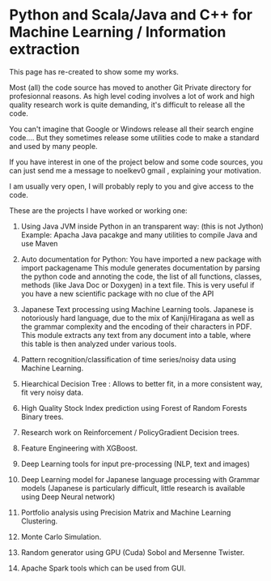 #  Python and Scala/Java and C++ for Machine Learning / Information extraction

This page has re-created to show some my works.

Most (all) the code source  has moved to another Git Private directory for profesionnal reasons.
As high level coding involves a lot of work and high quality research work is quite demanding,
it's difficult to release all the code.

You can't imagine that Google or Windows release all their search engine code....
But they sometimes release some utilities code to make a standard and used by many people.




If you have interest in one of the project below and some code sources,
you can just send me a message  to noelkev0 gmail   , explaining your motivation.

I am usually very open, I will probably reply to you and give access to the code.


These are the projects I have worked or working one:



1. Using Java JVM inside Python in an transparent way: (this is not Jython)
  Example: Apacha Java pacakge and many utilities to compile Java and use Maven

2. Auto documentation for Python: You have imported a new package  with import packagename
   This module generates documentation by parsing the python code and annoting the code, 
   the list of all functions, classes, methods (like Java Doc or Doxygen) in a text file.
   This is very useful if you have a new scientific package with no clue of the API

3. Japanese Text processing using Machine Learning tools. Japanese is notoriously hard language,
   due to the mix of Kanji/Hiragana as well as the grammar complexity and the encoding of their characters
   in PDF. This module extracts any text from any document into a table, where this table is then analyzed under
   various tools.

4.  Pattern recognition/classification of time series/noisy data using Machine Learning.

5.  Hiearchical Decision Tree : Allows to better fit, in a more consistent way, fit very noisy data.

6.  High Quality Stock Index prediction using Forest of Random Forests Binary trees.

7. Research work on Reinforcement / PolicyGradient Decision trees.

8.  Feature Engineering with XGBoost.

7.  Deep Learning tools for input pre-processing (NLP, text and images)

8.  Deep Learning model for Japanese language processing with Grammar models
    (Japanese is particularly difficult, little research is available using Deep Neural network)

9.  Portfolio analysis using Precision Matrix  and Machine Learning Clustering.

10. Monte Carlo Simulation.

11. Random generator using GPU (Cuda) Sobol and Mersenne Twister.

12. Apache Spark tools which can be used from GUI.
























